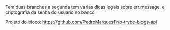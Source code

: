 Tem duas branches a segunda tem varias dicas legais sobre err.message, e criptografia da senha do usuario no banco

Projeto do bloco: https://github.com/PedroMarquesFr/p-trybe-blogs-api